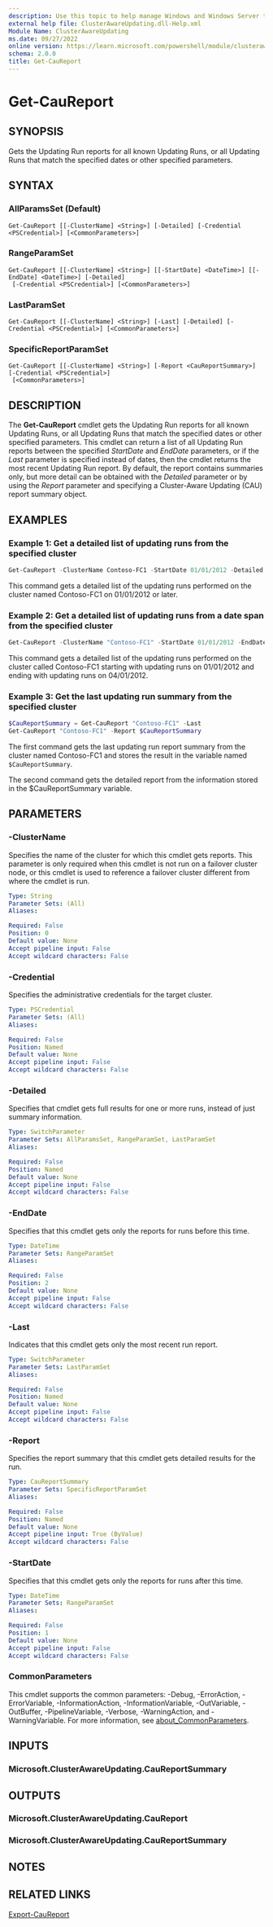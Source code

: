 ```yaml
---
description: Use this topic to help manage Windows and Windows Server technologies with Windows PowerShell.
external help file: ClusterAwareUpdating.dll-Help.xml
Module Name: ClusterAwareUpdating
ms.date: 09/27/2022
online version: https://learn.microsoft.com/powershell/module/clusterawareupdating/get-caureport?view=windowsserver2022-ps&wt.mc_id=ps-gethelp
schema: 2.0.0
title: Get-CauReport
---
```


# Get-CauReport

## SYNOPSIS
Gets the Updating Run reports for all known Updating Runs, or all Updating Runs that match the
specified dates or other specified parameters.

## SYNTAX

### AllParamsSet (Default)
```
Get-CauReport [[-ClusterName] <String>] [-Detailed] [-Credential <PSCredential>] [<CommonParameters>]
```

### RangeParamSet
```
Get-CauReport [[-ClusterName] <String>] [[-StartDate] <DateTime>] [[-EndDate] <DateTime>] [-Detailed]
 [-Credential <PSCredential>] [<CommonParameters>]
```

### LastParamSet
```
Get-CauReport [[-ClusterName] <String>] [-Last] [-Detailed] [-Credential <PSCredential>] [<CommonParameters>]
```

### SpecificReportParamSet
```
Get-CauReport [[-ClusterName] <String>] [-Report <CauReportSummary>] [-Credential <PSCredential>]
 [<CommonParameters>]
```

## DESCRIPTION
The **Get-CauReport** cmdlet gets the Updating Run reports for all known Updating Runs, or all
Updating Runs that match the specified dates or other specified parameters. This cmdlet can return a
list of all Updating Run reports between the specified *StartDate* and *EndDate* parameters, or if
the *Last* parameter is specified instead of dates, then the cmdlet returns the most recent Updating
Run report. By default, the report contains summaries only, but more detail can be obtained with the
*Detailed* parameter or by using the *Report* parameter and specifying a Cluster-Aware Updating
(CAU) report summary object.

## EXAMPLES

### Example 1: Get a detailed list of updating runs from the specified cluster
```powershell
Get-CauReport -ClusterName Contoso-FC1 -StartDate 01/01/2012 -Detailed
```

This command gets a detailed list of the updating runs performed on the cluster named Contoso-FC1 on
01/01/2012 or later.

### Example 2: Get a detailed list of updating runs from a date span from the specified cluster
```powershell
Get-CauReport -ClusterName "Contoso-FC1" -StartDate 01/01/2012 -EndDate 04/01/2012 -Detailed
```

This command gets a detailed list of the updating runs performed on the cluster called Contoso-FC1
starting with updating runs on 01/01/2012 and ending with updating runs on 04/01/2012.

### Example 3: Get the last updating run summary from the specified cluster
```powershell
$CauReportSummary = Get-CauReport "Contoso-FC1" -Last
Get-CauReport "Contoso-FC1" -Report $CauReportSummary
```

The first command gets the last updating run report summary from the cluster named Contoso-FC1 and
stores the result in the variable named `$CauReportSummary`.

The second command gets the detailed report from the information stored in the $CauReportSummary
variable.

## PARAMETERS

### -ClusterName
Specifies the name of the cluster for which this cmdlet gets reports. This parameter is only
required when this cmdlet is not run on a failover cluster node, or this cmdlet is used to reference
a failover cluster different from where the cmdlet is run.

```yaml
Type: String
Parameter Sets: (All)
Aliases: 

Required: False
Position: 0
Default value: None
Accept pipeline input: False
Accept wildcard characters: False
```

### -Credential
Specifies the administrative credentials for the target cluster.

```yaml
Type: PSCredential
Parameter Sets: (All)
Aliases: 

Required: False
Position: Named
Default value: None
Accept pipeline input: False
Accept wildcard characters: False
```

### -Detailed
Specifies that cmdlet gets full results for one or more runs, instead of just summary information.

```yaml
Type: SwitchParameter
Parameter Sets: AllParamsSet, RangeParamSet, LastParamSet
Aliases: 

Required: False
Position: Named
Default value: None
Accept pipeline input: False
Accept wildcard characters: False
```

### -EndDate
Specifies that this cmdlet gets only the reports for runs before this time.

```yaml
Type: DateTime
Parameter Sets: RangeParamSet
Aliases: 

Required: False
Position: 2
Default value: None
Accept pipeline input: False
Accept wildcard characters: False
```

### -Last
Indicates that this cmdlet gets only the most recent run report.

```yaml
Type: SwitchParameter
Parameter Sets: LastParamSet
Aliases: 

Required: False
Position: Named
Default value: None
Accept pipeline input: False
Accept wildcard characters: False
```

### -Report
Specifies the report summary that this cmdlet gets detailed results for the run.

```yaml
Type: CauReportSummary
Parameter Sets: SpecificReportParamSet
Aliases: 

Required: False
Position: Named
Default value: None
Accept pipeline input: True (ByValue)
Accept wildcard characters: False
```

### -StartDate
Specifies that this cmdlet gets only the reports for runs after this time.

```yaml
Type: DateTime
Parameter Sets: RangeParamSet
Aliases: 

Required: False
Position: 1
Default value: None
Accept pipeline input: False
Accept wildcard characters: False
```

### CommonParameters
This cmdlet supports the common parameters: -Debug, -ErrorAction, -ErrorVariable,
-InformationAction, -InformationVariable, -OutVariable, -OutBuffer, -PipelineVariable, -Verbose,
-WarningAction, and -WarningVariable. For more information, see
[about_CommonParameters](https://go.microsoft.com/fwlink/?LinkID=113216).

## INPUTS

### Microsoft.ClusterAwareUpdating.CauReportSummary

## OUTPUTS

### Microsoft.ClusterAwareUpdating.CauReport

### Microsoft.ClusterAwareUpdating.CauReportSummary

## NOTES

## RELATED LINKS

[Export-CauReport](./Export-CauReport.md)

